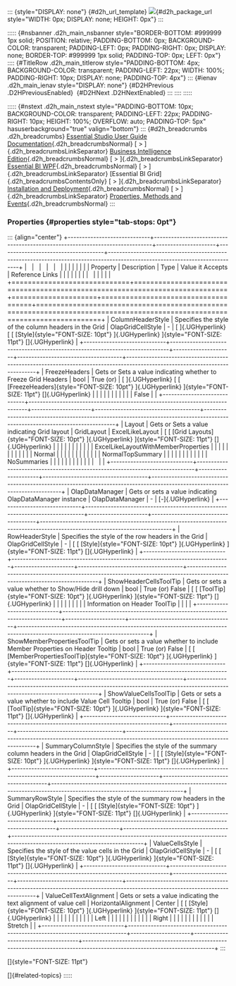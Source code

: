 ::: {style="DISPLAY: none"}
[](ms-xhelp:///?Id=d2h_url_template){#d2h_url_template} ![](!package_url!){#d2h_package_url style="WIDTH: 0px; DISPLAY: none; HEIGHT: 0px"}
:::

::::: {#nsbanner .d2h_main_nsbanner style="BORDER-BOTTOM: #999999 1px solid; POSITION: relative; PADDING-BOTTOM: 0px; BACKGROUND-COLOR: transparent; PADDING-LEFT: 0px; PADDING-RIGHT: 0px; DISPLAY: none; BORDER-TOP: #999999 1px solid; PADDING-TOP: 0px; LEFT: 0px"}
:::: {#TitleRow .d2h_main_titlerow style="PADDING-BOTTOM: 4px; BACKGROUND-COLOR: transparent; PADDING-LEFT: 22px; WIDTH: 100%; PADDING-RIGHT: 10px; DISPLAY: none; PADDING-TOP: 4px"}
::: {#ienav .d2h_main_ienav style="DISPLAY: none"}
[](ms-xhelp:///?Id=352d4c15-0c3e-4ee2-9e6b-16422ff43983){#D2HPrevious .D2HPreviousEnabled}  [](ms-xhelp:///?Id=36e11f51-c014-41e2-bfa9-b7522b801739){#D2HNext .D2HNextEnabled}
:::
::::
:::::

::::: {#nstext .d2h_main_nstext style="PADDING-BOTTOM: 10px; BACKGROUND-COLOR: transparent; PADDING-LEFT: 22px; PADDING-RIGHT: 10px; HEIGHT: 100%; OVERFLOW: auto; PADDING-TOP: 5px" hasuserbackground="true" valign="bottom"}
::: {#d2h_breadcrumbs .d2h_breadcrumbs}
[Essential Studio User Guide Documentation](ms-xhelp:///?Id=12457748-09e3-4d74-a240-8e049cedf030){.d2h_breadcrumbsNormal} [ \> ]{.d2h_breadcrumbsLinkSeparator} [Business Intelligence Edition](ms-xhelp:///?Id=fdf33dd8-62b2-47b9-ad7b-fc50e590bca5){.d2h_breadcrumbsNormal} [ \> ]{.d2h_breadcrumbsLinkSeparator} [Essential BI WPF](ms-xhelp:///?Id=41e3d586-d922-4a01-8272-679fe4ae7343){.d2h_breadcrumbsNormal} [ \> ]{.d2h_breadcrumbsLinkSeparator} [Essential BI Grid]{.d2h_breadcrumbsContentsOnly} [ \> ]{.d2h_breadcrumbsLinkSeparator} [Installation and Deployment](ms-xhelp:///?Id=267788d8-b80b-4395-82c5-3140e58dcadb){.d2h_breadcrumbsNormal} [ \> ]{.d2h_breadcrumbsLinkSeparator} [Properties, Methods and Events](ms-xhelp:///?Id=352d4c15-0c3e-4ee2-9e6b-16422ff43983){.d2h_breadcrumbsNormal}
:::

### Properties {#properties style="tab-stops: 0pt"}

::: {align="center"}
+-----------------------------+-----------------------------------------------------------------------------+---------------------+-------------------------------------+----------------------------------------------------------------------------------------------------------------------------+
|                             |                                                                             |                     |                                     |                                                                                                                            |
|                             |                                                                             |                     |                                     |                                                                                                                            |
| Property                    | Description                                                                 | Type                | Value it Accepts                    | Reference Links                                                                                                            |
|                             |                                                                             |                     |                                     |                                                                                                                            |
|                             |                                                                             |                     |                                     |                                                                                                                            |
+=============================+=============================================================================+=====================+=====================================+============================================================================================================================+
| ColumnHeaderStyle           | Specifies the style of the column headers in the Grid                       | OlapGridCellStyle   | \-                                  | [ ]{.UGHyperlink} [ [ [Style]{style="FONT-SIZE: 10pt"} ]{.UGHyperlink} ]{style="FONT-SIZE: 11pt"} []{.UGHyperlink}         |
+-----------------------------+-----------------------------------------------------------------------------+---------------------+-------------------------------------+----------------------------------------------------------------------------------------------------------------------------+
| FreezeHeaders               | Gets or Sets a value indicating whether to Freeze Grid Headers              | bool                | True (or)                           | [ ]{.UGHyperlink} [ [ [FreezeHeaders]{style="FONT-SIZE: 10pt"} ]{.UGHyperlink} ]{style="FONT-SIZE: 11pt"} []{.UGHyperlink} |
|                             |                                                                             |                     |                                     |                                                                                                                            |
|                             |                                                                             |                     | False                               |                                                                                                                            |
+-----------------------------+-----------------------------------------------------------------------------+---------------------+-------------------------------------+----------------------------------------------------------------------------------------------------------------------------+
| Layout                      | Gets or Sets a value indicating Grid layout                                 | GridLayout          | ExcelLikeLayout                     | [ [ [Grid Layouts]{style="FONT-SIZE: 10pt"} ]{.UGHyperlink} ]{style="FONT-SIZE: 11pt"} []{.UGHyperlink}                    |
|                             |                                                                             |                     |                                     |                                                                                                                            |
|                             |                                                                             |                     | ExcelLikeLayoutWithMemberProperties |                                                                                                                            |
|                             |                                                                             |                     |                                     |                                                                                                                            |
|                             |                                                                             |                     | Normal                              |                                                                                                                            |
|                             |                                                                             |                     |                                     |                                                                                                                            |
|                             |                                                                             |                     | NormalTopSummary                    |                                                                                                                            |
|                             |                                                                             |                     |                                     |                                                                                                                            |
|                             |                                                                             |                     | NoSummaries                         |                                                                                                                            |
|                             |                                                                             |                     |                                     |                                                                                                                            |
|                             |                                                                             |                     |                                     |                                                                                                                            |
+-----------------------------+-----------------------------------------------------------------------------+---------------------+-------------------------------------+----------------------------------------------------------------------------------------------------------------------------+
| OlapDataManager             | Gets or sets a value indicating OlapDataManager instance                    | OlapDataManager     | \-                                  | [-]{.UGHyperlink}                                                                                                          |
+-----------------------------+-----------------------------------------------------------------------------+---------------------+-------------------------------------+----------------------------------------------------------------------------------------------------------------------------+
| RowHeaderStyle              | Specifies the style of the row headers in the Grid                          | OlapGridCellStyle   | \-                                  | [ [ [Style]{style="FONT-SIZE: 10pt"} ]{.UGHyperlink} ]{style="FONT-SIZE: 11pt"} []{.UGHyperlink}                           |
+-----------------------------+-----------------------------------------------------------------------------+---------------------+-------------------------------------+----------------------------------------------------------------------------------------------------------------------------+
| ShowHeaderCellsToolTip      | Gets or sets a value whether to Show/Hide drill down                        | bool                | True (or) False                     | [ [ [ToolTip]{style="FONT-SIZE: 10pt"} ]{.UGHyperlink} ]{style="FONT-SIZE: 11pt"} []{.UGHyperlink}                         |
|                             |                                                                             |                     |                                     |                                                                                                                            |
|                             | Information on Header ToolTip                                               |                     |                                     |                                                                                                                            |
+-----------------------------+-----------------------------------------------------------------------------+---------------------+-------------------------------------+----------------------------------------------------------------------------------------------------------------------------+
| ShowMemberPropertiesToolTip | Gets or sets a value whether to include Member Properties on Header Tooltip | bool                | True (or) False                     | [ [ [MemberPropertiesToolTip]{style="FONT-SIZE: 10pt"} ]{.UGHyperlink} ]{style="FONT-SIZE: 11pt"} []{.UGHyperlink}         |
+-----------------------------+-----------------------------------------------------------------------------+---------------------+-------------------------------------+----------------------------------------------------------------------------------------------------------------------------+
| ShowValueCellsToolTip       | Gets or sets a value whether to include Value Cell Tooltip                  | bool                | True (or) False                     | [ [ [ToolTip]{style="FONT-SIZE: 10pt"} ]{.UGHyperlink} ]{style="FONT-SIZE: 11pt"} []{.UGHyperlink}                         |
+-----------------------------+-----------------------------------------------------------------------------+---------------------+-------------------------------------+----------------------------------------------------------------------------------------------------------------------------+
| SummaryColumnStyle          | Specifies the style of the summary column headers in the Grid               | OlapGridCellStyle   | \-                                  | [ [ [Style]{style="FONT-SIZE: 10pt"} ]{.UGHyperlink} ]{style="FONT-SIZE: 11pt"} []{.UGHyperlink}                           |
+-----------------------------+-----------------------------------------------------------------------------+---------------------+-------------------------------------+----------------------------------------------------------------------------------------------------------------------------+
| SummaryRowStyle             | Specifies the style of the summary row headers in the Grid                  | OlapGridCellStyle   | \-                                  | [ [ [Style]{style="FONT-SIZE: 10pt"} ]{.UGHyperlink} ]{style="FONT-SIZE: 11pt"} []{.UGHyperlink}                           |
+-----------------------------+-----------------------------------------------------------------------------+---------------------+-------------------------------------+----------------------------------------------------------------------------------------------------------------------------+
| ValueCellsStyle             | Specifies the style of the value cells in the Grid                          | OlapGridCellStyle   | \-                                  | [ [ [Style]{style="FONT-SIZE: 10pt"} ]{.UGHyperlink} ]{style="FONT-SIZE: 11pt"} []{.UGHyperlink}                           |
+-----------------------------+-----------------------------------------------------------------------------+---------------------+-------------------------------------+----------------------------------------------------------------------------------------------------------------------------+
| ValueCellTextAlignment      | Gets or sets a value indicating the text alignment of value cell            | HorizontalAlignment | Center                              | [ [ [Style]{style="FONT-SIZE: 10pt"} ]{.UGHyperlink} ]{style="FONT-SIZE: 11pt"} []{.UGHyperlink}                           |
|                             |                                                                             |                     |                                     |                                                                                                                            |
|                             |                                                                             |                     | Left                                |                                                                                                                            |
|                             |                                                                             |                     |                                     |                                                                                                                            |
|                             |                                                                             |                     | Right                               |                                                                                                                            |
|                             |                                                                             |                     |                                     |                                                                                                                            |
|                             |                                                                             |                     | Stretch                             |                                                                                                                            |
+-----------------------------+-----------------------------------------------------------------------------+---------------------+-------------------------------------+----------------------------------------------------------------------------------------------------------------------------+
:::

[]{style="FONT-SIZE: 11pt"} 

[]{#related-topics}
:::::
